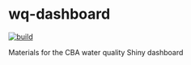 # wq-dashboard

[![build](https://github.com/choctawhatchee-basin-alliance/wq-dashboard/actions/workflows/build.yaml/badge.svg)](https://github.com/choctawhatchee-basin-alliance/wq-dashboard/actions/workflows/build.yaml)

Materials for the CBA water quality Shiny dashboard